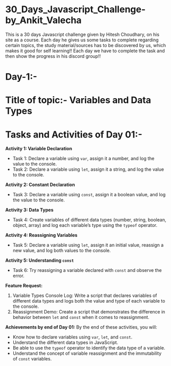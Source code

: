 # 30_Days_Javascript_Challenge-by_Ankit_Valecha
This is a 30 days Javascript challenge given by Hitesh Choudhary, on his site as a course. Each day he gives us some tasks to complete regarding certain topics, the study material/sources has to be discovered by us, which makes it good for self learning!!
Each day we have to complete the task and then show the progress in his discord group!!


# Day-1:-
# Title of topic:- Variables and Data Types
# Tasks and Activities of Day 01:-
  **Activity 1: Variable Declaration**
  - Task 1: Declare a variable using `var`, assign it a number, and log the value to the console.
  - Task 2: Declare a variable using `let`, assign it a string, and log the value to the console.

  **Activity 2: Constant Declaration**
  - Task 3: Declare a variable using `const`, assign it a boolean value, and log the value to the console.

  **Activity 3: Data Types**
  - Task 4: Create variables of different data types (number, string, boolean, object, array) and log each variable’s type using the `typeof` operator.

  **Activity 4: Reassigning Variables**
  - Task 5: Declare a variable using `let`, assign it an initial value, reassign a new value, and log both values to the console.

  **Activity 5: Understanding `const`**
  - Task 6: Try reassigning a variable declared with `const` and observe the error.

  **Feature Request:**
  1. Variable Types Console Log: Write a script that declares variables of different data types and logs both the value and type of each variable to the console.
  2. Reassignment Demo: Create a script that demonstrates the difference in behavior between `let` and `const` when it comes to reassignment.

  **Achievements by end of Day 01:**
  By the end of these activities, you will:
  - Know how to declare variables using `var`, `let`, and `const`.
  - Understand the different data types in JavaScript.
  - Be able to use the `typeof` operator to identify the data type of a variable.
  - Understand the concept of variable reassignment and the immutability of `const` variables.
